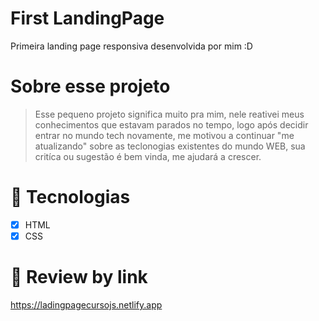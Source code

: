 # First LandingPage
Primeira landing page responsiva desenvolvida por mim :D
# Sobre esse projeto
>Esse pequeno projeto significa muito pra mim, nele reativei meus conhecimentos que estavam parados no tempo, logo após decidir entrar no mundo tech novamente, me motivou a continuar "me atualizando" sobre as teclonogias existentes do mundo WEB, sua critíca ou sugestão é bem vinda, me ajudará a crescer.
# 📡 Tecnologias
- [x] HTML
- [x] CSS

# 👀 Review by link
https://ladingpagecursojs.netlify.app
